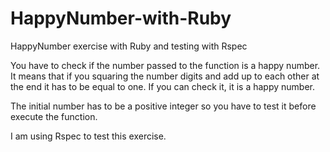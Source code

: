 # HappyNumber-with-Ruby
HappyNumber exercise with Ruby and testing with Rspec

You have to check if the number passed to the function is a happy number. It means that if you squaring the number digits and add up to each other at the end it has to be equal to one.
If you can check it, it is a happy number.

The initial number has to be a positive integer so you have to test it before execute the function.

I am using Rspec to test this exercise.